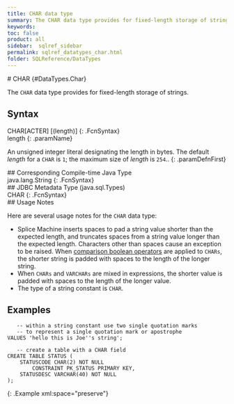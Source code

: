 ```yaml
---
title: CHAR data type
summary: The CHAR data type provides for fixed-length storage of strings.
keywords:
toc: false
product: all
sidebar:  sqlref_sidebar
permalink: sqlref_datatypes_char.html
folder: SQLReference/DataTypes
---
```

<section>
<div class="TopicContent" data-swiftype-index="true" markdown="1">
# CHAR   {#DataTypes.Char}

The `CHAR` data type provides for fixed-length storage of strings.

## Syntax

<div class="fcnWrapperWide" markdown="1">
    CHAR[ACTER] [(length)]
{: .FcnSyntax}

</div>
<div class="paramList" markdown="1">
length
{: .paramName}

An unsigned integer literal designating the length in bytes. The default
*length* for a `CHAR` is `1`; the maximum size of *length* is `254`..
{: .paramDefnFirst}

</div>
## Corresponding Compile-time Java Type

<div class="fcnWrapperWide" markdown="1">
    java.lang.String
{: .FcnSyntax}

</div>
## JDBC Metadata Type (java.sql.Types)

<div class="fcnWrapperWide" markdown="1">
    CHAR
{: .FcnSyntax}

</div>
## Usage Notes

Here are several usage notes for the `CHAR` data type:

* Splice Machine inserts spaces to pad a string value shorter than the
  expected length, and truncates spaces from a string value longer than
  the expected length. Characters other than spaces cause an exception
  to be raised. When [comparison boolean
  operators](sqlref_expressions_boolean.html) are applied to `CHARs`,
  the shorter string is padded with spaces to the length of the longer
  string.
* When `CHARs` and `VARCHARs` are mixed in expressions, the shorter
  value is padded with spaces to the length of the longer value.
* The type of a string constant is `CHAR`.

## Examples

<div class="preWrapperWide" markdown="1">
    
       -- within a string constant use two single quotation marks
       -- to represent a single quotation mark or apostrophe
    VALUES 'hello this is Joe''s string';
    
       -- create a table with a CHAR field
    CREATE TABLE STATUS (
        STATUSCODE CHAR(2) NOT NULL
            CONSTRAINT PK_STATUS PRIMARY KEY,
        STATUSDESC VARCHAR(40) NOT NULL
    );    
{: .Example xml:space="preserve"}

</div>
</div>
</section>


